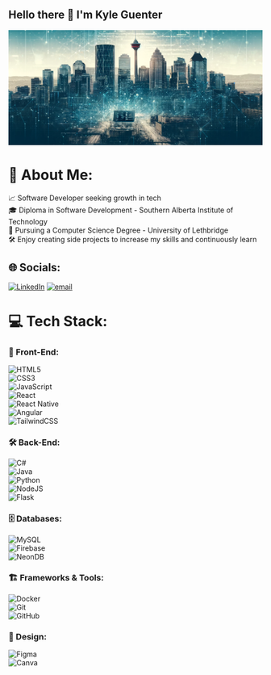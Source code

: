 ## Hello there 👋 I'm Kyle Guenter
<img src="https://github.com/KJG19/KJG19/blob/main/cover.png" alt="Calgary">

<!--
**KJG19/kjg19** is a ✨ _special_ ✨ repository because its `README.md` (this file) appears on your GitHub profile.
-->

# 💫 About Me:
📈 Software Developer seeking growth in tech  
🎓 Diploma in Software Development - Southern Alberta Institute of Technology  
🏫 Pursuing a Computer Science Degree - University of Lethbridge  
🛠️ Enjoy creating side projects to increase my skills and continuously learn  

## 🌐 Socials:
[![LinkedIn](https://img.shields.io/badge/LinkedIn-%230077B5.svg?logo=linkedin&logoColor=white)](https://www.linkedin.com/in/kyle-guenter-ab53b8299/) [![email](https://img.shields.io/badge/Email-D14836?logo=gmail&logoColor=white)](mailto:kyleguenter19@gmail.com)  

# 💻 Tech Stack:

### 🚀 Front-End:
![HTML5](https://img.shields.io/badge/html5-%23E34F26.svg?style=flat-square&logo=html5&logoColor=white)  
![CSS3](https://img.shields.io/badge/css3-%231572B6.svg?style=flat-square&logo=css3&logoColor=white)  
![JavaScript](https://img.shields.io/badge/javascript-%23323330.svg?style=flat-square&logo=javascript&logoColor=%23F7DF1E)  
![React](https://img.shields.io/badge/react-%2320232a.svg?style=flat-square&logo=react&logoColor=%2361DAFB)  
![React Native](https://img.shields.io/badge/react_native-%2320232a.svg?style=flat-square&logo=react&logoColor=%2361DAFB)  
![Angular](https://img.shields.io/badge/angular-%23DD0031.svg?style=flat-square&logo=angular&logoColor=white)  
![TailwindCSS](https://img.shields.io/badge/tailwindcss-%2338B2AC.svg?style=flat-square&logo=tailwind-css&logoColor=white)  

### 🛠️ Back-End:
![C#](https://img.shields.io/badge/c%23-%23239120.svg?style=flat-square&logo=csharp&logoColor=white)  
![Java](https://img.shields.io/badge/java-%23ED8B00.svg?style=flat-square&logo=openjdk&logoColor=white)  
![Python](https://img.shields.io/badge/python-3670A0?style=flat-square&logo=python&logoColor=ffdd54)  
![NodeJS](https://img.shields.io/badge/node.js-6DA55F?style=flat-square&logo=node.js&logoColor=white)  
![Flask](https://img.shields.io/badge/flask-%23000.svg?style=flat-square&logo=flask&logoColor=white)  

### 🗄️ Databases:
![MySQL](https://img.shields.io/badge/mysql-4479A1.svg?style=flat-square&logo=mysql&logoColor=white)  
![Firebase](https://img.shields.io/badge/firebase-a08021?style=flat-square&logo=firebase&logoColor=ffcd34)  
![NeonDB](https://img.shields.io/badge/neon-%23ff1493.svg?style=flat-square&logo=postgresql&logoColor=white)  

### 🏗️ Frameworks & Tools:
![Docker](https://img.shields.io/badge/docker-%230db7ed.svg?style=flat-square&logo=docker&logoColor=white)  
![Git](https://img.shields.io/badge/git-%23F05033.svg?style=flat-square&logo=git&logoColor=white)  
![GitHub](https://img.shields.io/badge/github-%23121011.svg?style=flat-square&logo=github&logoColor=white)  

### 🎨 Design:
![Figma](https://img.shields.io/badge/figma-%23F24E1E.svg?style=flat-square&logo=figma&logoColor=white)  
![Canva](https://img.shields.io/badge/Canva-%2300C4CC.svg?style=flat-square&logo=Canva&logoColor=white)  
